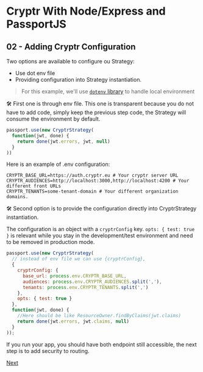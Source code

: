 # Cryptr With Node/Express and PassportJS

## 02 - Adding Cryptr Configuration

Two options are available to configure ou Strategy:
- Use dot env file
- Providing configuration into Strategy instantiation.

> For this example, we'll use [`dotenv` library](https://www.npmjs.com/package/dotenv) to handle local environment


🛠️ First one is through env file. This one is transparent because you do not have to add code, simply keep the previous step code, the Strategy will consume the environment by default.

```javascript
passport.use(new CryptrStrategy(
  function(jwt, done) {
    return done(jwt.errors, jwt, null)
  }
))
```

Here is an example of .env configuration:


```shell
CRYPTR_BASE_URL=https://auth.cryptr.eu # Your cryptr server URL
CRYPTR_AUDIENCES=http://localhost:3000,http://localhost:4200 # Your different front URLs
CRYPTR_TENANTS=some-tenant-domain # Your different organization domains.
```

🛠️ Second option is to provide the configuration directly into CryptrStrategy instantiation.

The configuration is an object with a `cryptrConfig` key. `opts: { test: true }` is relevant while you stay in the development/test environment and need to be removed in production mode.

```javascript
passport.use(new CryptrStrategy(
  // instead of env file we can use {cryptrConfig},
  {
    cryptrConfig: {
      base_url: process.env.CRYPTR_BASE_URL,
      audiences: process.env.CRYPTR_AUDIENCES.split(','),
      tenants: process.env.CRYPTR_TENANTS.split(',')
    },
    opts: { test: true }
  },
  function(jwt, done) {
    //Here should be like ResourceOwner.findByClaims(jwt.claims)
    return done(jwt.errors, jwt.claims, null)
  }
));
```

If you run your app, you should have both endpoint still accessible, the next step is to add security to routing.

[Next](https://github.com/cryptr-examples/cryptr-node-express-passport-sample/tree/04-securing-routes)